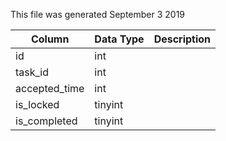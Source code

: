 This file was generated September 3 2019

| Column        | Data Type | Description |
| ------------- | --------- | ----------- |
| id            | int       |             |
| task_id       | int       |             |
| accepted_time | int       |             |
| is_locked     | tinyint   |             |
| is_completed  | tinyint   |             |